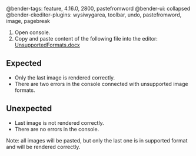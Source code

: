 @bender-tags: feature, 4.16.0, 2800, pastefromword
@bender-ui: collapsed
@bender-ckeditor-plugins: wysiwygarea, toolbar, undo, pastefromword, image, pagebreak

1. Open console.
2. Copy and paste content of the following file into the editor:
[UnsupportedFormats.docx](../generated/_fixtures/ImagesExtraction/UnsupportedFormats/UnsupportedFormats.docx)

## Expected

* Only the last image is rendered correctly.
* There are two errors in the console connected with unsupported image formats.

## Unexpected

* Last image is not rendered correctly.
* There are no errors in the console.

Note: all images will be pasted, but only the last one is in supported format and will be rendered correctly.
